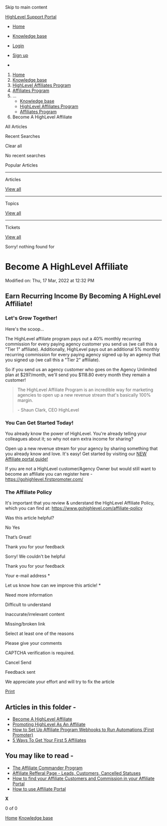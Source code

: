 Skip to main content

[ HighLevel Support Portal ](https://help.gohighlevel.com)

  * [ Home ](/support/home)
  * [ Knowledge base ](/support/solutions)

  * [Login](/support/login)
  * [Sign up](/support/signup)
  * 

  1. [Home](/support/home)
  2. [Knowledge base](/support/solutions)
  3. [HighLevel Affiliates Program](/support/solutions/48000449591)
  4. [Affiliates Program](/support/solutions/folders/48000666024)
  5. ... 
     * [Knowledge base](/support/solutions)
     * [HighLevel Affiliates Program](/support/solutions/48000449591)
     * [Affiliates Program](/support/solutions/folders/48000666024)
  6. Become A HighLevel Affiliate

All  Articles 

Recent Searches

Clear all

No recent searches

Popular Articles

* * *

Articles

[View all](/support/search/solutions)

* * *

Topics

[View all](/support/search/topics)

* * *

Tickets

[View all](/support/search/tickets)

Sorry! nothing found for   

# Become A HighLevel Affiliate

Modified on: Thu, 17 Mar, 2022 at 12:32 PM

## Earn Recurring Income By Becoming A HighLevel Affiliate!

### Let's Grow Together!

Here's the scoop... 

The HighLevel affiliate program pays out a 40% monthly recurring commission for every paying agency customer you send us (we call this a "Tier 1" affiliate). Additionally, HighLevel pays out an additional 5% monthly recurring commission for every paying agency signed up by an agency that you signed up (we call this a "Tier 2" affiliate).

So if you send us an agency customer who goes on the Agency Unlimited plan at $297/month, we'll send you $118.80 every month they remain a customer! 

> The HighLevel Affiliate Program is an incredible way for marketing agencies to open up a new revenue stream that's basically 100% margin.
> 
> \- Shaun Clark, CEO HighLevel

### You Can Get Started Today!

You already know the power of HighLevel. You're already telling your colleagues about it; so why not earn extra income for sharing?  
  
Open up a new revenue stream for your agency by sharing something that you already know and love. It's easy! Get started by visiting our [NEW Affiliate portal guide!](https://help.gohighlevel.com/support/solutions/articles/48001202637-how-to-use-affiliate-portal)

If you are not a HighLevel customer/Agency Owner but would still want to become an affiliate you can register here - <https://gohighlevel.firstpromoter.com/>   

### The Affiliate Policy

It's important that you review & understand the HighLevel Affiliate Policy, which you can find at: <https://www.gohighlevel.com/affiliate-policy>

Was this article helpful?

No  Yes 

That’s Great!

Thank you for your feedback

Sorry! We couldn't be helpful

Thank you for your feedback

Your e-mail address *

Let us know how can we improve this article! *

Need more information 

Difficult to understand 

Inaccurate/irrelevant content 

Missing/broken link 

Select at least one of the reasons 

Please give your comments 

CAPTCHA verification is required. 

Cancel  Send 

Feedback sent

We appreciate your effort and will try to fix the article

[Print](javascript:print\(\))

## Articles in this folder -

  * [Become A HighLevel Affiliate](/support/solutions/articles/48000980325-become-a-highlevel-affiliate)
  * [Promoting HighLevel As An Affiliate](/support/solutions/articles/48000980326-promoting-highlevel-as-an-affiliate)
  * [How to Set Up Affiliate Program Webhooks to Run Automations (First Promoter)](/support/solutions/articles/48001163126-how-to-set-up-affiliate-program-webhooks-to-run-automations-first-promoter-)
  * [5 Ways To Get Your First 5 Affiliates](/support/solutions/articles/48001174612-5-ways-to-get-your-first-5-affiliates)

## You may like to read -

  * [The Affiliate Commander Program](/support/solutions/articles/155000001728-the-affiliate-commander-program)
  * [Affiliate Refferal Page - Leads, Customers, Cancelled Statuses](/support/solutions/articles/48001213448-affiliate-refferal-page-leads-customers-cancelled-statuses)
  * [How to find your Affiliate Customers and Commission in your Affiliate Portal](/support/solutions/articles/48001217006-how-to-find-your-affiliate-customers-and-commission-in-your-affiliate-portal)
  * [How to use Affiliate Portal](/support/solutions/articles/48001202637-how-to-use-affiliate-portal)

**X**

0 of 0 []()

[Home](/support/home) [Knowledge base](/support/solutions)
